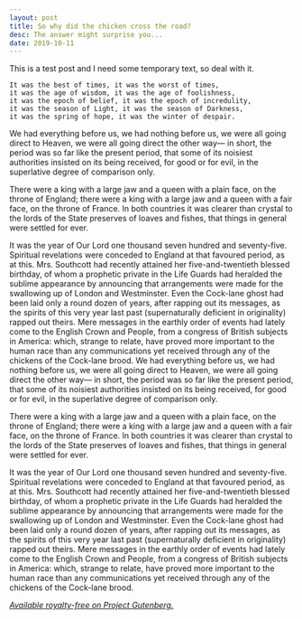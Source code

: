 ```yaml
---
layout: post
title: So why did the chicken cross the road?
desc: The answer might surprise you...
date: 2019-10-11
---
```


This is a test post and I need some temporary text, so deal with it.

    It was the best of times, it was the worst of times,
    it was the age of wisdom, it was the age of foolishness,
    it was the epoch of belief, it was the epoch of incredulity,
    it was the season of Light, it was the season of Darkness,
    it was the spring of hope, it was the winter of despair.

We had everything before us, we had nothing before us, we were all going direct to Heaven, we were all going direct the other way— in short, the period was so far like the present period, that some of its noisiest authorities insisted on its being received, for good or for evil, in the superlative degree of comparison only.

There were a king with a large jaw and a queen with a plain face, on the throne of England; there were a king with a large jaw and a queen with a fair face, on the throne of France. In both countries it was clearer than crystal to the lords of the State preserves of loaves and fishes, that things in general were settled for ever.

It was the year of Our Lord one thousand seven hundred and seventy-five. Spiritual revelations were conceded to England at that favoured period, as at this. Mrs. Southcott had recently attained her five-and-twentieth blessed birthday, of whom a prophetic private in the Life Guards had heralded the sublime appearance by announcing that arrangements were made for the swallowing up of London and Westminster. Even the Cock-lane ghost had been laid only a round dozen of years, after rapping out its messages, as the spirits of this very year last past (supernaturally deficient in originality) rapped out theirs. Mere messages in the earthly order of events had lately come to the English Crown and People, from a congress of British subjects in America: which, strange to relate, have proved more important to the human race than any communications yet received through any of the chickens of the Cock-lane brood. 
We had everything before us, we had nothing before us, we were all going direct to Heaven, we were all going direct the other way— in short, the period was so far like the present period, that some of its noisiest authorities insisted on its being received, for good or for evil, in the superlative degree of comparison only.

There were a king with a large jaw and a queen with a plain face, on the throne of England; there were a king with a large jaw and a queen with a fair face, on the throne of France. In both countries it was clearer than crystal to the lords of the State preserves of loaves and fishes, that things in general were settled for ever.

It was the year of Our Lord one thousand seven hundred and seventy-five. Spiritual revelations were conceded to England at that favoured period, as at this. Mrs. Southcott had recently attained her five-and-twentieth blessed birthday, of whom a prophetic private in the Life Guards had heralded the sublime appearance by announcing that arrangements were made for the swallowing up of London and Westminster. Even the Cock-lane ghost had been laid only a round dozen of years, after rapping out its messages, as the spirits of this very year last past (supernaturally deficient in originality) rapped out theirs. Mere messages in the earthly order of events had lately come to the English Crown and People, from a congress of British subjects in America: which, strange to relate, have proved more important to the human race than any communications yet received through any of the chickens of the Cock-lane brood. 

*[Available royalty-free on Project Gutenberg.](https://www.gutenberg.org/files/98/98-h/98-h.htm)*

